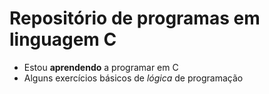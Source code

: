 # Repositório de programas em linguagem C

- Estou **aprendendo** a programar em C
- Alguns exercícios básicos de *lógica* de programação

